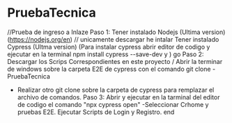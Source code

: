 # PruebaTecnica
//Prueba de ingreso a Inlaze 
Paso 1: 
Tener instalado Nodejs (Ultima version)
(https://nodejs.org/en) // unicamente descargar he intalar
Tener instalado Cypress (Ultma version)
(Para instalar cypress abrir editor de codigo y ejecutar en la terminal npm install cypress --save-dev y  )
go
Paso 2: Descargar los Scrips Correspondientes en este proyecto / Abrir la terminar de windows sobre la carpeta E2E de cypress con el comando git clone -PruebaTecnica
* Realizar otro git clone sobre la carpeta de cypress para remplazar el archivo de comandos.
Paso 3: Abrir y ejecutar en la tarminal del editor de codigo el comando "npx cypress open"
-Seleccionar Crhome y pruebas E2E.
Ejecutar Scripts de Login y Registro.
end
